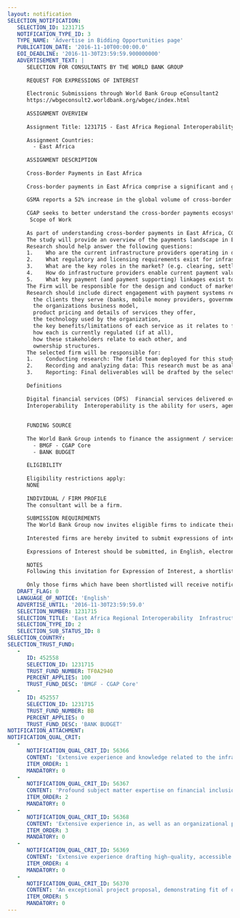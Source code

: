 ```yaml
---
layout: notification
SELECTION_NOTIFICATION: 
   SELECTION_ID: 1231715
   NOTIFICATION_TYPE_ID: 3
   TYPE_NAME: 'Advertise in Bidding Opportunities page'
   PUBLICATION_DATE: '2016-11-10T00:00:00.0'
   EOI_DEADLINE: '2016-11-30T23:59:59.900000000'
   ADVERTISEMENT_TEXT: |
      SELECTION FOR CONSULTANTS BY THE WORLD BANK GROUP
      
      REQUEST FOR EXPRESSIONS OF INTEREST
      
      Electronic Submissions through World Bank Group eConsultant2
      https://wbgeconsult2.worldbank.org/wbgec/index.html
      
      ASSIGNMENT OVERVIEW
      
      Assignment Title: 1231715 - East Africa Regional Interoperability  Infrastructure Landscaping and Analysis
      
      Assignment Countries:
        - East Africa
      
      ASSIGNMENT DESCRIPTION
      
      Cross-Border Payments in East Africa							
      
      Cross-border payments in East Africa comprise a significant and growing part of regional GDP.  Agriculture related cross-border transactions alone surpass 60 million transactions and USD 900 million in the region annually. USAID estimates that 95% these transactions are made through the physical exchange of cash.  The total size of the informal payments sector in the region remains unknown. However, the types of solutions available for cross-border transactions are becoming more varied. Person to Person (P2P) remittances through digital financial services already account for USD 1.3 billion per year within East Africa.     
      
      GSMA reports a 52% increase in the global volume of cross-border payments over mobile money in 2015.  This makes cross-border services the fastest growing mobile money product. The number of mobile-enabled pathways available for completing these transactions is also increasing. As of December 2015, 29 cross-border remittance corridors connect 19 countries. Over one-third of these corridors exist with or between countries in East Africa.
       
      CGAP seeks to better understand the cross-border payments ecosystem within East Africa  how payments are made today and how consumers would like to see them made in the future. It does this with the goal of further easing payments across borders and ultimately increasing financial inclusion within these markets.
       Scope of Work											
      
      As part of understanding cross-border payments in East Africa, CGAP seeks to commission a study of payments infrastructure in the region. The studys objective will be to: 1) identify infrastructure providers operating at the center of East Africa markets (specifically, those providing connectivity or processing services to e-money issuers, banks and other end-user service providers, for example: switches, clearing houses and aggregators), 2) describe the domestic and cross-border transactions relevant to these channels, and 3) understand how participants currently function in the ecosystem (e.g. value chain analysis). Organizations covered by the study will include, at minimum: switches, clearing houses and significant aggregators.
      The study will provide an overview of the payments landscape in East Africa, communicating a clear and concise understanding of interoperability throughout the region (depicted visually, and through narrative). The study will also identify trends, business models, and the state of infrastructure active and/or under development.
      Research should help answer the following questions: 
      1.	Who are the current infrastructure providers operating in domestic and cross-border payments?
      2.	What regulatory and licensing requirements exist for infrastructure operators in East Africa?
      3.	What are the key roles in the market? (e.g. clearing, settlement, foreign exchange, aggregation) 
      4.	How do infrastructure providers enable current payment value chains within their country and across East Africa?
      5.	What key payment (and payment supporting) linkages exist to other African and global payment ecosystems?
      The Firm will be responsible for the design and conduct of market research across East Africa through a combination of in-depth interviews and analysis, as well as review of existing data and research. Fieldwork and deliverables should include findings from: Burundi, Kenya, Rwanda, Tanzania, and Uganda; or a subset of these countries as defined within the final service agreement. 
      Research should include direct engagement with payment systems regulators in applicable markets. It should also include engagement with key infrastructure providers, investigating the primary functions performed and how they fit into the overall payments value chain. The most critical providers to identify include those responsible for processing, clearing (switching), settlement, and foreign exchange. A detailed understanding of each market participants role should be obtained, including:
      	the clients they serve (banks, mobile money providers, government, MNOs, switches, etc.),
      	the organizations business model,
      	product pricing and details of services they offer,
      	the technology used by the organization,
      	the key benefits/limitations of each service as it relates to financial inclusion, 
      	how each is currently regulated (if at all), 
      	how these stakeholders relate to each other, and  
      	ownership structures.
      The selected firm will be responsible for: 
      1.	Conducting research: The field team deployed for this study must have experience drawing out nuances or subtleties of complex, multi-party systems across multiple markets, and an ability to articulate these nuances in a clear and concise manner. The technical proposal should include a description of one or more approaches that will be used to draw out insights. Examples from previous work (where possible) would be useful. 
      2.	Recording and analyzing data: This research must be as analytical as it is informative, demonstrating a clear understanding of the transaction types and volumes that have driven the development of existing market solutions, and that continue to drive their use (or non-use). The technical proposal must therefore demonstrate strong analytical skills. 
      3.	Reporting: Final deliverables will be drafted by the selected firm and should include a description of the chosen research methodologies, key findings and general trends, as well as recommendations for improving cross-border payments infrastructure based on the findings. Deliverables must be clear, concise, and compelling -- designed for consumption by a variety of stakeholders. Select deliverables will be distributed for public consumption.
      
      Definitions											
      
      Digital financial services (DFS)  Financial services delivered over a digital channel (mobile, internet), using any electronic instrument (phone, card, POS, computer). These accounts, products and services can be accessed remotely through phones, agents, ATMs, POS devices and the like. 
      Interoperability  Interoperability is the ability for users, agents or merchants served by different providers (including banks and non-banks) to transact electronically or digitally with each other. 
      
      
      FUNDING SOURCE
      
      The World Bank Group intends to finance the assignment / services described below under the following:
        - BMGF - CGAP Core
        - BANK BUDGET
      
      ELIGIBILITY
      
      Eligibility restrictions apply:
      NONE
      
      INDIVIDUAL / FIRM PROFILE
      The consultant will be a firm. 
      
      SUBMISSION REQUIREMENTS
      The World Bank Group now invites eligible firms to indicate their interest in providing the services.  Interested firms must provide information indicating that they are qualified to perform the services (brochures, description of similar assignments, experience in similar conditions, availability of appropriate skills among staff, etc. for firms; CV and cover letter for individuals).  Please note that the total size of all attachments should be less than 5MB.  Consultants may associate to enhance their qualifications.
      
      Interested firms are hereby invited to submit expressions of interest.
      
      Expressions of Interest should be submitted, in English, electronically through World Bank Group eConsultant2 (https://wbgeconsult2.worldbank.org/wbgec/index.html)
      
      NOTES
      Following this invitation for Expression of Interest, a shortlist of qualified firms will be formally invited to submit proposals. Shortlisting and selection will be subject to the availability of funding.
      
      Only those firms which have been shortlisted will receive notification. No debrief will be provided to firms which have not been shortlisted.
   DRAFT_FLAG: 0
   LANGUAGE_OF_NOTICE: 'English'
   ADVERTISE_UNTIL: '2016-11-30T23:59:59.0'
   SELECTION_NUMBER: 1231715
   SELECTION_TITLE: 'East Africa Regional Interoperability  Infrastructure Landscaping and Analysis'
   SELECTION_TYPE_ID: 2
   SELECTION_SUB_STATUS_ID: 8
SELECTION_COUNTRY: 
SELECTION_TRUST_FUND: 
   - 
      ID: 452558
      SELECTION_ID: 1231715
      TRUST_FUND_NUMBER: TF0A2940
      PERCENT_APPLIES: 100
      TRUST_FUND_DESC: 'BMGF - CGAP Core'
   - 
      ID: 452557
      SELECTION_ID: 1231715
      TRUST_FUND_NUMBER: BB
      PERCENT_APPLIES: 0
      TRUST_FUND_DESC: 'BANK BUDGET'
NOTIFICATION_ATTACHMENT: 
NOTIFICATION_QUAL_CRIT: 
   - 
      NOTIFICATION_QUAL_CRIT_ID: 56366
      CONTENT: 'Extensive experience and knowledge related to the infrastructure supporting financial interoperability, including: payment systems architecture and governance, pricing, and the business models of switches.'
      ITEM_ORDER: 1
      MANDATORY: 0
   - 
      NOTIFICATION_QUAL_CRIT_ID: 56367
      CONTENT: 'Profound subject matter expertise on financial inclusion and digital financial services, as well as how interoperability fits into these fields, as demonstrated in previous research and analytical work.'
      ITEM_ORDER: 2
      MANDATORY: 0
   - 
      NOTIFICATION_QUAL_CRIT_ID: 56368
      CONTENT: 'Extensive experience in, as well as an organizational presence or strong and relevant partner networks in, the countries concerned or their immediate vicinity.'
      ITEM_ORDER: 3
      MANDATORY: 0
   - 
      NOTIFICATION_QUAL_CRIT_ID: 56369
      CONTENT: 'Extensive experience drafting high-quality, accessible knowledge products and visualizations around technical topics.'
      ITEM_ORDER: 4
      MANDATORY: 0
   - 
      NOTIFICATION_QUAL_CRIT_ID: 56370
      CONTENT: 'An exceptional project proposal, demonstrating fit of organization, project team, and proposed strategy with CGAP needs.'
      ITEM_ORDER: 5
      MANDATORY: 0
---
```

